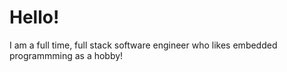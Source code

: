 # Hello!
I am a full time, full stack software engineer who likes embedded programmming as a hobby!
